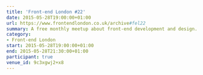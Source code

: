 ```yaml
---
title: 'Front-end London #22'
date: 2015-05-28T19:00:00+01:00
url: https://www.frontendlondon.co.uk/archive#fel22
summary: A free monthly meetup about front-end development and design.
category:
- Front-end London
start: 2015-05-28T19:00:00+01:00
end: 2015-05-28T21:30:00+01:00
participant: true
venue_id: 9c3xgwj2+x8
---
```

